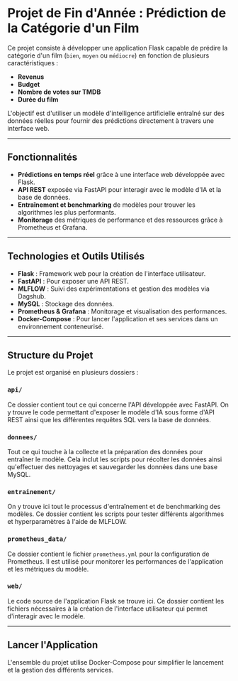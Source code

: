 # Projet de Fin d'Année : Prédiction de la Catégorie d'un Film

Ce projet consiste à développer une application Flask capable de prédire la catégorie d'un film (`bien`, `moyen` ou `médiocre`) en fonction de plusieurs caractéristiques :  
- **Revenus**  
- **Budget**  
- **Nombre de votes sur TMDB**  
- **Durée du film**  

L'objectif est d'utiliser un modèle d'intelligence artificielle entraîné sur des données réelles pour fournir des prédictions directement à travers une interface web.

---

## **Fonctionnalités**
- **Prédictions en temps réel** grâce à une interface web développée avec Flask.  
- **API REST** exposée via FastAPI pour interagir avec le modèle d'IA et la base de données.  
- **Entraînement et benchmarking** de modèles pour trouver les algorithmes les plus performants.  
- **Monitorage** des métriques de performance et des ressources grâce à Prometheus et Grafana.  

---

## **Technologies et Outils Utilisés**
- **Flask** : Framework web pour la création de l'interface utilisateur.  
- **FastAPI** : Pour exposer une API REST.  
- **MLFLOW** : Suivi des expérimentations et gestion des modèles via Dagshub.  
- **MySQL** : Stockage des données.  
- **Prometheus & Grafana** : Monitorage et visualisation des performances.  
- **Docker-Compose** : Pour lancer l'application et ses services dans un environnement conteneurisé.  

---

## **Structure du Projet**
Le projet est organisé en plusieurs dossiers :  

### `api/`  
Ce dossier contient tout ce qui concerne l'API développée avec FastAPI. On y trouve le code permettant d'exposer le modèle d'IA sous forme d'API REST ainsi que les différentes requêtes SQL vers la base de données.  

### `donnees/`  
Tout ce qui touche à la collecte et la préparation des données pour entraîner le modèle. Cela inclut les scripts pour récolter les données ainsi qu'effectuer des nettoyages et sauvegarder les données dans une base MySQL.  

### `entrainement/`  
On y trouve ici tout le processus d'entraînement et de benchmarking des modèles. Ce dossier contient les scripts pour tester différents algorithmes et hyperparamètres à l'aide de MLFLOW.  

### `prometheus_data/`  
Ce dossier contient le fichier `prometheus.yml` pour la configuration de Prometheus. Il est utilisé pour monitorer les performances de l'application et les métriques du modèle.  

### `web/`  
Le code source de l'application Flask se trouve ici. Ce dossier contient les fichiers nécessaires à la création de l'interface utilisateur qui permet d'interagir avec le modèle.  

---

## **Lancer l'Application**
L'ensemble du projet utilise Docker-Compose pour simplifier le lancement et la gestion des différents services.  
